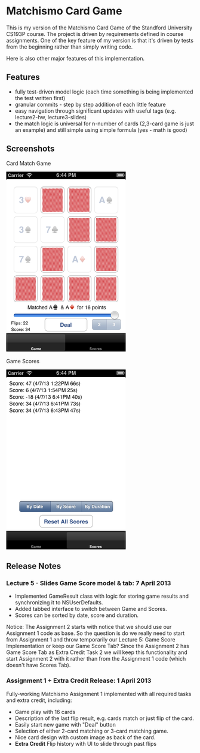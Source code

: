 Matchismo Card Game 
===================

This is my version of the Matchismo Card Game of the Standford University CS193P course. The project is driven by requirements defined in course assignments. One of the key feature of my version is that it's driven by tests from the beginning rather than simply writing code.

Here is also other major features of this implementation.

## Features
- fully test-driven model logic (each time something is being implemented the test written first)
- granular commits - step by step addition of each little feature
- easy navigation through significant updates with useful tags (e.g. lecture2-hw, lecture3-slides)
- the match logic is universal for n-number of cards (2,3-card game is just an example) and still simple using simple formula (yes - math is good)

## Screenshots

Card Match Game

![Card Match Game Screenshot](screenshot-match.png)

Game Scores

![Game Scores Screenshot](screenshot-scores.png)

## Release Notes

### Lecture 5 - Slides Game Score model & tab: 7 April 2013
 - Implemented GameResult class with logic for storing game results and synchronizing it to NSUserDefaults.
 - Added tabbed interface to switch between Game and Scores.
 - Scores can be sorted by date, score and duration.

Notice: The Assignment 2 starts with notice that we should use our Assignment 1 code as base. So the question is do we really need to start from Assignment 1 and throw temporarily our Lecture 5: Game Score Implementation or keep our Game Score Tab? Since the Assignment 2 has Game Score Tab as Extra Credit Task 2 we will keep this functionality and start Assignment 2 with it rather than from the Assignment 1 code (which doesn't have Scores Tab).

### Assignment 1 + Extra Credit Release: 1 April 2013
Fully-working Matchismo Assignment 1 implemented with all required tasks and extra credit, including:
 - Game play with 16 cards
 - Description of the last flip result, e.g. cards match or just flip of the card.
 - Easily start new game with "Deal" button
 - Selection of either 2-card matching or 3-card matching game.
 - Nice card design with custom image as back of the card.
 - **Extra Credit** Flip history with UI to slide through past flips
